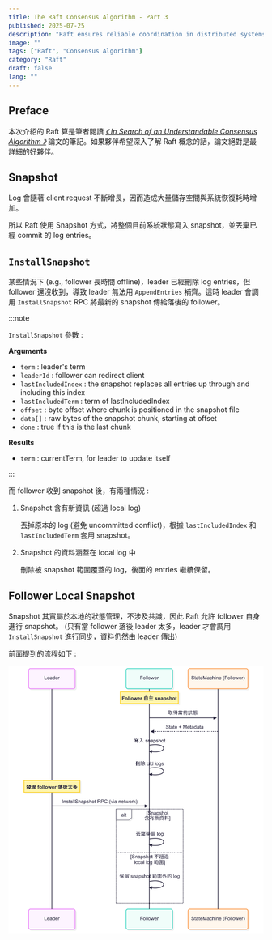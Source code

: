 ```yaml
---
title: The Raft Consensus Algorithm - Part 3
published: 2025-07-25
description: "Raft ensures reliable coordination in distributed systems through leader election, log replication, and fault tolerance."
image: ""
tags: ["Raft", "Consensus Algorithm"]
category: "Raft"
draft: false
lang: ""
---
```


## Preface

本次介紹的 Raft 算是筆者閱讀 [_《 In Search of an Understandable Consensus Algorithm 》_](https://raft.github.io/) 論文的筆記。如果夥伴希望深入了解 Raft 概念的話，論文絕對是最詳細的好夥伴。

## Snapshot 

Log 會隨著 client request 不斷增長，因而造成大量儲存空間與系統恢復耗時增加。

所以 Raft 使用 Snapshot 方式，將整個目前系統狀態寫入 snapshot，並丟棄已經 commit 的 log entries。

## `InstallSnapshot`

某些情況下 (e.g., follower 長時間 offline)，leader 已經刪除 log entries，但 follower 還沒收到，導致 leader 無法用 `AppendEntries` 補齊。這時 leader 會調用 `InstallSnapshot` RPC 將最新的 snapshot 傳給落後的 follower。

:::note

`InstallSnapshot` 參數 : 

**Arguments**

- `term` : leader's term
- `leaderId` : follower can redirect client
- `lastIncludedIndex` : the snapshot replaces all entries up through and including this index
- `lastIncludedTerm` : term of lastIncludedIndex
- `offset` : byte offset where chunk is positioned in the snapshot file
- `data[]` : raw bytes of the snapshot chunk, starting at offset
- `done` : true if this is the last chunk

**Results**

- `term` : currentTerm, for leader to update itself

:::

而 follower 收到 snapshot 後，有兩種情況 : 
1. Snapshot 含有新資訊 (超過 local log) 

    丟掉原本的 log (避免 uncommitted conflict)，根據 `lastIncludedIndex` 和 `lastIncludedTerm` 套用 snapshot。

2. Snapshot 的資料涵蓋在 local log 中

    刪除被 snapshot 範圍覆蓋的 log，後面的 entries 繼續保留。

## Follower Local Snapshot

Snapshot 其實屬於本地的狀態管理，不涉及共識，因此 Raft 允許 follower 自身進行 snapshot。 (只有當 follower 落後 leader 太多，leader 才會調用 `InstallSnapshot` 進行同步，資料仍然由 leader 傳出)


前面提到的流程如下 : 

![snapshot](./snapshot.png)
